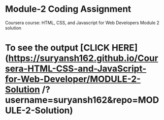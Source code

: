 
# Module-2 Coding Assignment

Coursera course: HTML, CSS, and Javascript for Web Developers Module 2 solution

# To see the output [CLICK HERE](https://suryansh162.github.io/Coursera-HTML-CSS-and-JavaScript-for-Web-Developer/MODULE-2-Solution /?username=suryansh162&repo=MODULE-2-Solution)
